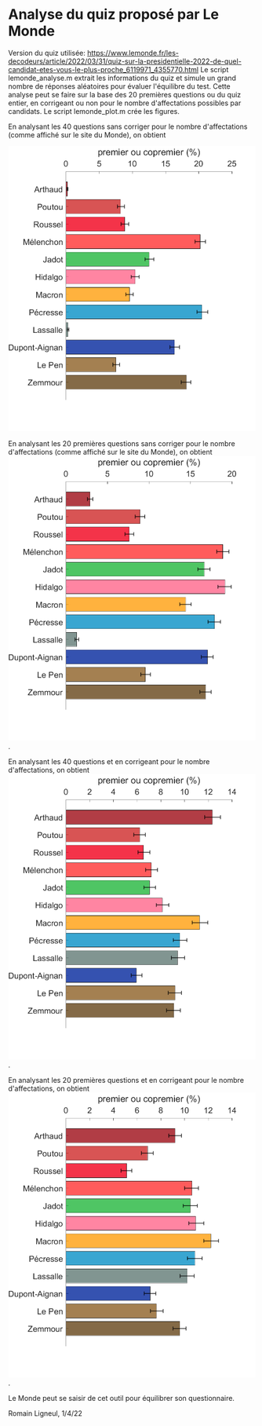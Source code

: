 # Analyse du quiz proposé par Le Monde 

Version du quiz utilisée: https://www.lemonde.fr/les-decodeurs/article/2022/03/31/quiz-sur-la-presidentielle-2022-de-quel-candidat-etes-vous-le-plus-proche_6119971_4355770.html
Le script lemonde_analyse.m extrait les informations du quiz et simule un grand nombre de réponses aléatoires pour évaluer l'équilibre du test.
Cette analyse peut se faire sur la base des 20 premières questions ou du quiz entier, en corrigeant ou non pour le nombre d'affectations possibles par candidats.
Le script lemonde_plot.m crée les figures.

En analysant les 40 questions sans corriger pour le nombre d'affectations (comme affiché sur le site du Monde), on obtient

<img src="/figures/figure_analyses_long_biais.png" style="height: 200"/>

En analysant les 20 premières questions sans corriger pour le nombre d'affectations (comme affiché sur le site du Monde), on obtient
 ![ alt text for screen readers](/figures/figure_analyses_court_biais.png "Proportions").
 
 En analysant les 40 questions et en corrigeant pour le nombre d'affectations, on obtient
 ![ alt text for screen readers](/figures/figure_analyses_long_correction_biais.png "Proportions").

En analysant les 20 premières questions et en corrigeant pour le nombre d'affectations, on obtient
 ![ alt text for screen readers](/figures/figure_analyses_court_correction_biais.png "Proportions").
 
Le Monde peut se saisir de cet outil pour équilibrer son questionnaire.

Romain Ligneul, 1/4/22
